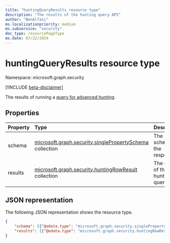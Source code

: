 ```yaml
---
title: "huntingQueryResults resource type"
description: "The results of the hunting query API"
author: "BenAlfasi"
ms.localizationpriority: medium
ms.subservice: "security"
doc_type: resourcePageType
ms.date: 07/22/2024
---
```


# huntingQueryResults resource type

Namespace: microsoft.graph.security

[!INCLUDE [beta-disclaimer](../../includes/beta-disclaimer.md)]

The results of running a [query for advanced hunting](../api/security-security-runhuntingquery.md).

## Properties
|Property|Type|Description|
|:---|:---|:---|
|schema|[microsoft.graph.security.singlePropertySchema](../resources/security-singlepropertyschema.md) collection|The schema for the response.|
|results|[microsoft.graph.security.huntingRowResult](../resources/security-huntingrowresult.md) collection|The results of the hunting query.|

## JSON representation
The following JSON representation shows the resource type.
<!-- {
  "blockType": "resource",
  "@odata.type": "microsoft.graph.security.huntingQueryResults"
}
-->
``` json
{
    "schema": [{"@odata.type": "microsoft.graph.security.singlePropertySchema"}],
    "results": [{"@odata.type": "microsoft.graph.security.huntingRowResult"}]
}
```
